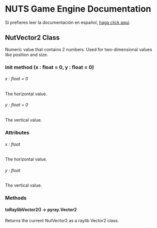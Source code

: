 # NUTS Game Engine Documentation

Si prefieres leer la documentación en español, [haga click aquí](/DOCUMENTATION_Ñ/INDEX.md).

## NutVector2 Class

Numeric value that contains 2 numbers. Used for two-dimensional values like position and size.

### init method (x : float = 0, y : float = 0)

###### x : float = 0

The horizontal value.

###### y : float = 0

The vertical value.

### Attributes

###### x : float

The horizontal value.

###### y : float

The vertical value.

### Methods

#### toRaylibVector2() -> pyray.Vector2

Returns the current NutVector2 as a raylib Vector2 class.
